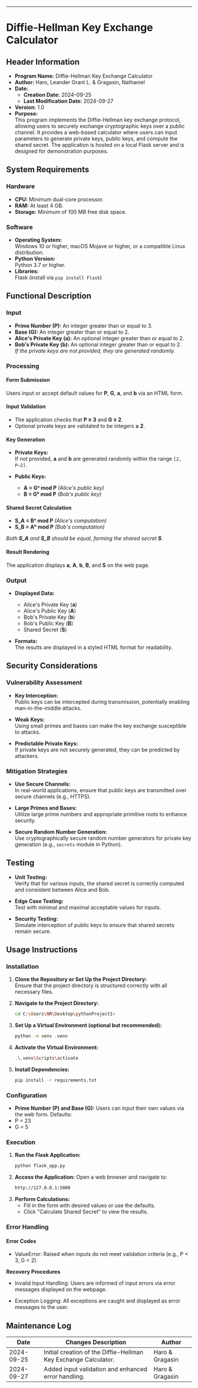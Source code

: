 ---
# Diffie-Hellman Key Exchange Calculator

## Header Information

- **Program Name:** Diffie-Hellman Key Exchange Calculator
- **Author:** Haro, Leander Grant L. & Gragasin, Nathaniel
- **Date:**
  - **Creation Date:** 2024-09-25
  - **Last Modification Date:** 2024-09-27
- **Version:** 1.0
- **Purpose:**  
  This program implements the Diffie-Hellman key exchange protocol, allowing users to securely exchange cryptographic keys over a public channel. It provides a web-based calculator where users can input parameters to generate private keys, public keys, and compute the shared secret. The application is hosted on a local Flask server and is designed for demonstration purposes.

## System Requirements

### Hardware

- **CPU:** Minimum dual-core processor.
- **RAM:** At least 4 GB.
- **Storage:** Minimum of 100 MB free disk space.

### Software

- **Operating System:**  
  Windows 10 or higher, macOS Mojave or higher, or a compatible Linux distribution.
- **Python Version:**  
  Python 3.7 or higher.
- **Libraries:**  
  Flask (install via `pip install Flask`)

## Functional Description

### Input

- **Prime Number (P):** An integer greater than or equal to 3.
- **Base (G):** An integer greater than or equal to 2.
- **Alice's Private Key (a):** An optional integer greater than or equal to 2.
- **Bob's Private Key (b):** An optional integer greater than or equal to 2.  
  *If the private keys are not provided, they are generated randomly.*

### Processing

#### Form Submission

Users input or accept default values for **P**, **G**, **a**, and **b** via an HTML form.

#### Input Validation

- The application checks that **P ≥ 3** and **G ≥ 2**.
- Optional private keys are validated to be integers **≥ 2**.

#### Key Generation

- **Private Keys:**  
  If not provided, **a** and **b** are generated randomly within the range `[2, P−2]`.
  
- **Public Keys:**  
  - **A = Gᵃ mod P** *(Alice's public key)*
  - **B = Gᵇ mod P** *(Bob's public key)*

#### Shared Secret Calculation

- **S_A = Bᵃ mod P** *(Alice's computation)*
- **S_B = Aᵇ mod P** *(Bob's computation)*

*Both **S_A** and **S_B** should be equal, forming the shared secret **S**.*

#### Result Rendering

The application displays **a**, **A**, **b**, **B**, and **S** on the web page.

### Output

- **Displayed Data:**
  - Alice's Private Key (**a**)
  - Alice's Public Key (**A**)
  - Bob's Private Key (**b**)
  - Bob's Public Key (**B**)
  - Shared Secret (**S**)

- **Formats:**  
  The results are displayed in a styled HTML format for readability.

## Security Considerations

### Vulnerability Assessment

- **Key Interception:**  
  Public keys can be intercepted during transmission, potentially enabling man-in-the-middle attacks.
  
- **Weak Keys:**  
  Using small primes and bases can make the key exchange susceptible to attacks.
  
- **Predictable Private Keys:**  
  If private keys are not securely generated, they can be predicted by attackers.

### Mitigation Strategies

- **Use Secure Channels:**  
  In real-world applications, ensure that public keys are transmitted over secure channels (e.g., HTTPS).
  
- **Large Primes and Bases:**  
  Utilize large prime numbers and appropriate primitive roots to enhance security.
  
- **Secure Random Number Generation:**  
  Use cryptographically secure random number generators for private key generation (e.g., `secrets` module in Python).

## Testing

- **Unit Testing:**  
  Verify that for various inputs, the shared secret is correctly computed and consistent between Alice and Bob.
  
- **Edge Case Testing:**  
  Test with minimal and maximal acceptable values for inputs.
  
- **Security Testing:**  
  Simulate interception of public keys to ensure that shared secrets remain secure.

## Usage Instructions

### Installation

1. **Clone the Repository or Set Up the Project Directory:**  
   Ensure that the project directory is structured correctly with all necessary files.

2. **Navigate to the Project Directory:**

   ```bash
   cd C:\Users\NR\Desktop\pythonProject1> 

3. **Set Up a Virtual Environment (optional but recommended):**

   ```bash
   python -m venv .venv

4. **Activate the Virtual Environment:**

   ```bash
   .\.venv\Scripts\activate

5. **Install Dependencies:**
   ```bash
   pip install -r requirements.txt

### Configuration

- **Prime Number (P) and Base (G):**
  Users can input their own values via the web form.
Defaults:
- P = 23
- G = 5

### Execution

1. **Run the Flask Application:**
   ```bash
   python flask_app.py

2. **Access the Application:**
Open a web browser and navigate to:
   ```bash
   http://127.0.0.1:5000

3. **Perform Calculations:**
   - Fill in the form with desired values or use the defaults.
   - Click "Calculate Shared Secret" to view the results.

### Error Handling
#### Error Codes
- ValueError:
  Raised when inputs do not meet validation criteria (e.g., P < 3, G < 2).

**Recovery Procedures**
- Invalid Input Handling:
  Users are informed of input errors via error messages displayed on the webpage.

- Exception Logging:
  All exceptions are caught and displayed as error messages to the user.

## Maintenance Log
|Date           |Changes Description                                             |Author          |
|---------------|----------------------------------------------------------------|----------------|
|2024-09-25     |Initial creation of the Diffie-Hellman Key Exchange Calculator. |Haro & Gragasin |
|2024-09-27     |Added input validation and enhanced error handling.             |Haro & Gragasin |